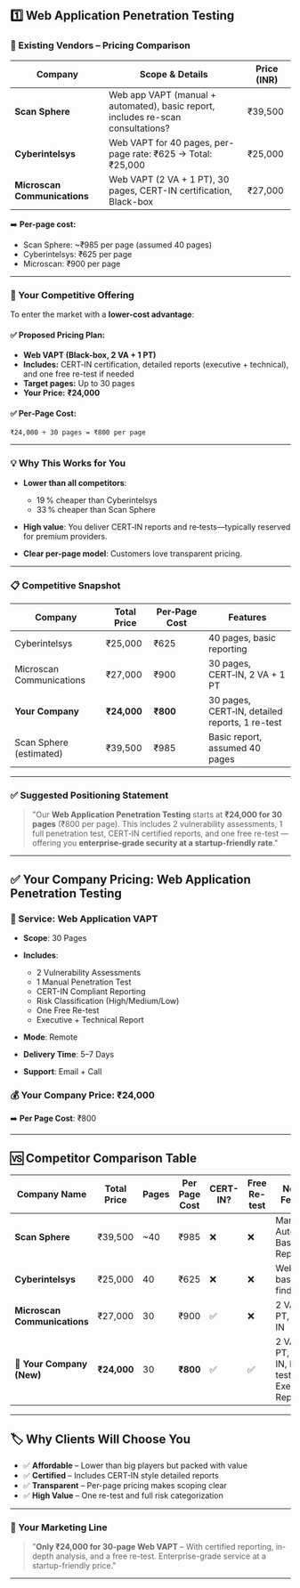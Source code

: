 ## 1️⃣ Web Application Penetration Testing

### 🏢 Existing Vendors – Pricing Comparison

| Company                      | Scope & Details                                                                  | Price (INR) |
| ---------------------------- | -------------------------------------------------------------------------------- | ----------- |
| **Scan Sphere**              | Web app VAPT (manual + automated), basic report, includes re-scan consultations? | ₹39,500     |
| **Cyberintelsys**            | Web VAPT for 40 pages, per-page rate: ₹625 → Total: ₹25,000                      | ₹25,000     |
| **Microscan Communications** | Web VAPT (2 VA + 1 PT), 30 pages, CERT-IN certification, Black-box               | ₹27,000     |

➡️ **Per-page cost:**

* Scan Sphere: \~₹985 per page (assumed 40 pages)
* Cyberintelsys: ₹625 per page
* Microscan: ₹900 per page

---

### 🌟 Your Competitive Offering

To enter the market with a **lower-cost advantage**:

#### ✅ Proposed Pricing Plan:

* **Web VAPT (Black-box, 2 VA + 1 PT)**
* **Includes:** CERT‑IN certification, detailed reports (executive + technical), and one free re-test if needed
* **Target pages:** Up to 30 pages
* **Your Price:** **₹24,000**

#### ✅ Per‑Page Cost:

```
₹24,000 ÷ 30 pages = ₹800 per page
```

---

### 💡 Why This Works for You

* **Lower than all competitors**:

  * 19 % cheaper than Cyberintelsys
  * 33 % cheaper than Scan Sphere
* **High value**: You deliver CERT‑IN reports and re‑tests—typically reserved for premium providers.
* **Clear per-page model**: Customers love transparent pricing.

---

### 📋 Competitive Snapshot

| Company                  | Total Price | Per‑Page Cost | Features                                       |
| ------------------------ | ----------- | ------------- | ---------------------------------------------- |
| Cyberintelsys            | ₹25,000     | ₹625          | 40 pages, basic reporting                      |
| Microscan Communications | ₹27,000     | ₹900          | 30 pages, CERT‑IN, 2 VA + 1 PT                 |
| **Your Company**         | **₹24,000** | **₹800**      | 30 pages, CERT‑IN, detailed reports, 1 re-test |
| Scan Sphere (estimated)  | ₹39,500     | ₹985          | Basic report, assumed 40 pages                 |

---

### ✅ Suggested Positioning Statement

> "Our **Web Application Penetration Testing** starts at **₹24,000 for 30 pages** (₹800 per page). This includes 2 vulnerability assessments, 1 full penetration test, CERT‑IN certified reports, and one free re-test — offering you **enterprise-grade security at a startup-friendly rate**."

---


## ✅ **Your Company Pricing: Web Application Penetration Testing**

### 📌 Service: Web Application VAPT

* **Scope**: 30 Pages
* **Includes**:

  * 2 Vulnerability Assessments
  * 1 Manual Penetration Test
  * CERT-IN Compliant Reporting
  * Risk Classification (High/Medium/Low)
  * One Free Re-test
  * Executive + Technical Report
* **Mode**: Remote
* **Delivery Time**: 5–7 Days
* **Support**: Email + Call

### 💰 **Your Company Price**: ₹24,000

➡️ **Per Page Cost**: ₹800

---

## 🆚 Competitor Comparison Table

| Company Name                 | Total Price | Pages | Per Page Cost | CERT-IN? | Free Re-test | Notable Features                                |
| ---------------------------- | ----------- | ----- | ------------- | -------- | ------------ | ----------------------------------------------- |
| **Scan Sphere**              | ₹39,500     | \~40  | ₹985          | ❌        | ❌            | Manual + Automated, Basic Report                |
| **Cyberintelsys**            | ₹25,000     | 40    | ₹625          | ❌        | ❌            | Web VAPT, basic findings                        |
| **Microscan Communications** | ₹27,000     | 30    | ₹900          | ✅        | ❌            | 2 VA + 1 PT, CERT-IN                            |
| **🚀 Your Company (New)**    | **₹24,000** | 30    | **₹800**      | ✅        | ✅            | 2 VA + 1 PT, CERT-IN, Re-test, Executive Report |

---

## 🏷️ Why Clients Will Choose You

* ✅ **Affordable** – Lower than big players but packed with value
* ✅ **Certified** – Includes CERT-IN style detailed reports
* ✅ **Transparent** – Per-page pricing makes scoping clear
* ✅ **High Value** – One re-test and full risk categorization

---

### 📣 Your Marketing Line

> "**Only ₹24,000 for 30-page Web VAPT** – With certified reporting, in-depth analysis, and a free re-test. Enterprise-grade service at a startup-friendly price."

---




